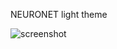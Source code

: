 NEURONET light theme

![screenshot](https://user-images.githubusercontent.com/25027696/150399982-b7dfc6ee-22e9-43be-b567-caf99cba75d6.png)
